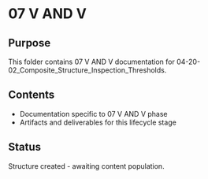 # 07 V AND V

## Purpose
This folder contains 07 V AND V documentation for 04-20-02_Composite_Structure_Inspection_Thresholds.

## Contents
- Documentation specific to 07 V AND V phase
- Artifacts and deliverables for this lifecycle stage

## Status
Structure created - awaiting content population.
